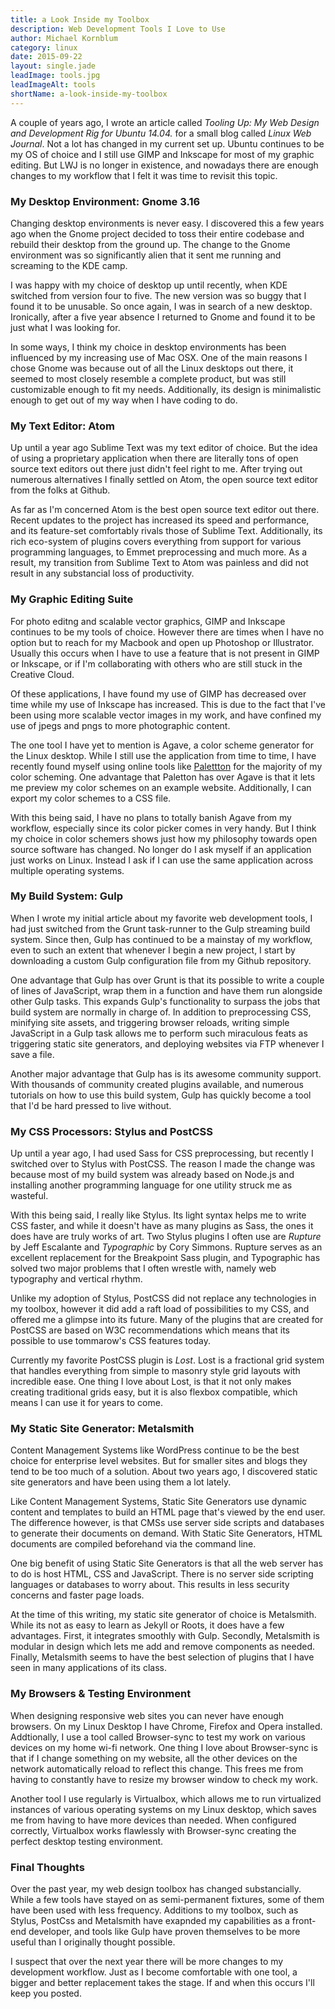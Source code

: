```yaml
---
title: a Look Inside my Toolbox
description: Web Development Tools I Love to Use
author: Michael Kornblum
category: linux
date: 2015-09-22
layout: single.jade
leadImage: tools.jpg
leadImageAlt: tools
shortName: a-look-inside-my-toolbox
---
```


A couple of years ago, I wrote an article called *Tooling Up: My Web Design and Development Rig for Ubuntu 14.04.* for a small blog called *Linux Web Journal*. Not a lot has changed in my current set up. Ubuntu continues to be my OS of choice and I still use GIMP and Inkscape for most of my graphic editing. But LWJ is no longer in existence, and nowadays there are enough changes to my workflow that I felt it was time to revisit this topic.

### My Desktop Environment: Gnome 3.16

Changing desktop environments is never easy. I discovered this a few years ago when the Gnome project decided to toss their entire codebase and rebuild their desktop from the ground up. The change to the Gnome environment was so significantly alien that it sent me running and screaming to the KDE camp.

I was happy with my choice of desktop up until recently, when KDE switched from version four to five. The new version was so buggy that I found it to be unusable. So once again, I was in search of a new desktop. Ironically, after a five year absence I returned to Gnome and found it to be just what I was looking for.

In some ways, I think my choice in desktop environments has been influenced by my increasing use of Mac OSX. One of the main reasons I chose Gnome was because out of all the Linux desktops out there, it seemed to most closely resemble a complete product, but was still customizable enough to fit my needs. Additionally, its design is minimalistic enough to get out of my way when I have coding to do.

### My Text Editor: Atom
Up until a year ago Sublime Text was my text editor of choice. But the idea of using a proprietary application when there are literally tons of open source text editors out there just didn't feel right to me. After trying out numerous alternatives I finally settled on Atom, the open source text editor from the folks at Github.

As far as I'm concerned Atom is the best open source text editor out there. Recent updates to the project has increased its speed and performance, and its feature-set comfortably rivals those of Sublime Text. Additionally, its rich eco-system of plugins covers everything from support for various programming languages, to Emmet preprocessing and much more. As a result, my transition from Sublime Text to Atom was painless and did not result in any substancial loss of productivity.

### My Graphic Editing Suite
For photo editng and scalable vector graphics, GIMP and Inkscape continues to be my tools of choice. However there are times when I have no option but to reach for my Macbook and open up Photoshop or Illustrator. Usually this occurs when I have to use a feature that is not present in GIMP or Inkscape, or if I'm collaborating with others who are still stuck in the Creative Cloud.

Of these applications, I have found my use of GIMP has decreased over time while my use of Inkscape has increased. This is due to the fact that I've been using more scalable vector images in my work, and have confined my use of jpegs and pngs to more photographic content.

The one tool I have yet to mention is Agave, a color scheme generator for the Linux desktop. While I still use the application from time to time, I have recently found myself using online tools like [Palettton](http://colorschemedesigner.com/) for the majority of my color scheming.  One advantage that Paletton has over Agave is that it lets me preview my color schemes on an example website. Additionally, I can export my color schemes to a CSS file.

With this being said, I have no plans to totally banish Agave from my workflow, especially since its color picker comes in very handy. But I think my choice in color schemers shows just how my philosophy towards open source software has changed. No longer do I ask myself if an application just works on Linux. Instead I ask if I can use the same application across multiple operating systems.

### My Build System: Gulp

When I wrote my initial article about my favorite web development tools, I had just switched from the Grunt task-runner to the Gulp streaming build system. Since then, Gulp has continued to be a mainstay of my workflow, even to such an extent that whenever I begin a new project, I start by downloading a custom Gulp configuration file from my Github repository.

One advantage that Gulp has over Grunt is that its possible to write a couple of lines of JavaScript, wrap them in a function and have them run alongside other Gulp tasks. This expands Gulp's functionality to surpass the jobs that build system are normally in charge of. In addition to preprocessing CSS, minifying site assets, and triggering browser reloads, writing simple JavaScript in a Gulp task allows me to perform such miraculous feats as triggering static site generators, and deploying websites via FTP whenever I save a file.

Another major advantage that Gulp has is its awesome community support. With thousands of community created plugins available, and numerous tutorials on how to use this build system, Gulp has quickly become a tool that I'd be hard pressed to live without.

### My CSS Processors: Stylus and PostCSS
Up until a year ago, I had used Sass for CSS preprocessing, but recently I switched over to Stylus with PostCSS. The reason I made the change was because most of my build system was already based on Node.js and installing another programming language for one utility struck me as wasteful.

With this being said, I really like Stylus. Its light syntax helps me to write CSS faster, and while it doesn't have as many plugins as Sass, the ones it does have are truly works of art. Two Stylus plugins I often use are *Rupture* by Jeff Escalante and *Typographic* by Cory Simmons. Rupture serves as an excellent replacement for the Breakpoint Sass plugin, and Typographic has solved two major problems that I often wrestle with, namely web typography and vertical rhythm.

Unlike my adoption of Stylus, PostCSS did not replace any technologies in my toolbox, however it did add a raft load of possibilities to my CSS, and offered me a glimpse into its future. Many of the plugins that are created for PostCSS are based on W3C recommendations which means that its possible to use tommarow's CSS features today.

Currently my favorite PostCSS plugin is *Lost*. Lost is a fractional grid system that handles everything from simple to masonry style grid layouts with incredible ease. One thing I love about Lost, is that it not only makes creating traditional grids easy, but it is also flexbox compatible, which means I can use it for years to come.

### My Static Site Generator: Metalsmith
Content Management Systems like WordPress continue to be the best choice for enterprise level websites. But for smaller sites and blogs they tend to be too much of a solution. About two years ago, I discovered static site generators and have been using them a lot lately.

Like Content Management Systems, Static Site Generators use dynamic content and  templates to build an HTML page that's viewed by the end user. The difference however, is that CMSs use server side scripts and databases to generate their documents on demand. With Static Site Generators, HTML documents are compiled beforehand via the command line.

One big benefit of using Static Site Generators is that all the web server has to do is host HTML, CSS and JavaScript. There is no server side scripting languages or databases to worry about. This results in less security concerns and faster page loads.

At the time of this writing, my static site generator of choice is Metalsmith. While its not as easy to learn as Jekyll or Roots, it does have a few advantages. First, it integrates smoothly with Gulp. Secondly, Metalsmith is modular in design which lets me add and remove components as needed. Finally, Metalsmith seems to have the best selection of plugins that I have seen in many applications of its class.

### My Browsers & Testing Environment
When designing responsive web sites you can never have enough browsers. On my Linux Desktop I have Chrome, Firefox and Opera installed. Addtionally, I use a tool called Browser-sync to test my work on various devices on my home wi-fi network. One thing I love about Browser-sync is that if I change something on my website, all the other devices on the network automatically reload to reflect this change. This frees me from having to constantly have to resize my browser window to check my work.

Another tool I use regularly is Virtualbox, which allows me to run virtualized instances of various operating systems on my Linux desktop, which saves me from having to have more devices than needed. When configured correctly, Virtualbox works flawlessly with Browser-sync creating the perfect desktop testing environment.

### Final Thoughts
Over the past year, my web design toolbox has changed substancially. While a few tools have stayed on as semi-permanent fixtures, some of them have been used with less frequency. Additions to my toolbox, such as Stylus, PostCss and Metalsmith have exapnded my capabilities as a front-end developer, and tools like Gulp have proven themselves to be more useful than I originally thought possible.

I suspect that over the next year there will be more changes to my development workflow. Just as I become comfortable with one tool, a bigger and better replacement takes the stage. If and when this occurs I'll keep you posted.
